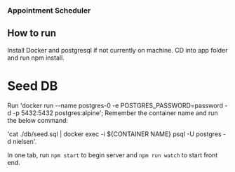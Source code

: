 ### Appointment Scheduler

## How to run

Install Docker and postgresql if not currently on machine. 
CD into app folder and run npm install. 

# Seed DB

Run 'docker run --name postgres-0 -e POSTGRES_PASSWORD=password -d -p 5432:5432 postgres:alpine';
Remember the container name and run the below command: 

'cat ./db/seed.sql | docker exec -i ${CONTAINER NAME} psql -U postgres -d nielsen'. 

In one tab, run `npm start` to begin server and `npm run watch` to start front end. 
